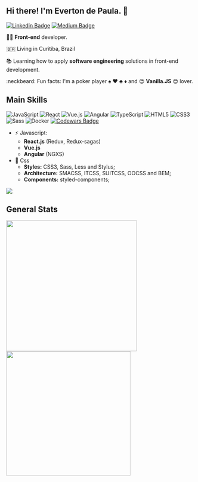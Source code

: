 ## Hi there! I'm Everton de Paula. 👋

[![Linkedin Badge](https://img.shields.io/badge/-LinkedIn-blue?style=flat-square&logo=Linkedin&logoColor=white)](https://www.linkedin.com/in/evertonthepaula/)
[![Medium Badge](https://img.shields.io/badge/-Medium-02b875?style=flat-square&logo=Medium&logoColor=white&link=https://medium.com/@evertonthepaula)](https://medium.com/@evertonthepaula)

:man_technologist: **Front-end** developer.

🇧🇷  Living in Curitiba, Brazil

:books: Learning how to apply **software engineering** solutions in front-end development.

:neckbeard: Fun facts: I'm a poker player :spades: :hearts: :clubs: :diamonds: and :heart_eyes: **Vanilla.JS** :heart_eyes: lover.

**Main Skills**
---
![JavaScript](https://img.shields.io/badge/-JavaScript-black?style=flat-square&logo=javascript)
![React](https://img.shields.io/badge/-React-FFFFFF?style=flat-square&logo=React)
![Vue.js](https://img.shields.io/badge/-Vuejs-35495e?style=flat-square&logo=Vue.js)
![Angular](https://img.shields.io/badge/-Angular-DD0031?style=flat-square&logo=angular)
![TypeScript](https://img.shields.io/badge/-TypeScript-007ACC?style=flat-square&logo=typescript)
![HTML5](https://img.shields.io/badge/-HTML5-E34F26?style=flat-square&logo=html5&logoColor=white)
![CSS3](https://img.shields.io/badge/-CSS3-1572B6?style=flat-square&logo=css3)
![Sass](https://img.shields.io/badge/-Sass-CC6699?style=flat-square&logo=sass&logoColor=white)
![Docker](https://img.shields.io/badge/-Docker-2496ED?style=flat-square&logo=docker&logoColor=white)
[![Codewars Badge](https://www.codewars.com/users/evertonthepaula/badges/micro)](https://www.codewars.com/users/evertonthepaula)
<!-- [![Github Badge](https://img.shields.io/badge/-Github-000?style=flat-square&logo=Github&logoColor=white&link=https://github.com/evertonthepaula)](https://github.com/evertonthepaula) -->

  - ⚡ Javascript: 
    - **React.js** (Redux, Redux-sagas)
    - **Vue.js**
    - **Angular** (NGXS) 
  - :sparkling_heart: Css   
    - **Styles:** CSS3, Sass, Less and Stylus;
    - **Architecture:** SMACSS, ITCSS, SUITCSS, OOCSS and BEM;
    - **Components:** styled-components;

 
<img src="https://github-readme-stats.vercel.app/api/top-langs/?username=evertonthepaula&layout=compact&theme=nord&langs_count=8"/>

**General Stats**
---

 <img width="350px" align="left" src="https://github-readme-stats.vercel.app/api/wakatime?username=evertonthepaula&layuout=compact&theme=nord"/>
 
 <img width="333px" align="left" src="https://github-readme-stats.vercel.app/api?username=evertonthepaula&theme=nord&show_icons=true"/>
